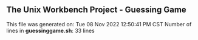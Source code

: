 ## The Unix Workbench Project - Guessing Game
This file was generated on: Tue 08 Nov 2022 12:50:41 PM CST
Number of lines in **guessinggame.sh**: 33
 lines
